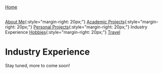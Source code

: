 [Home](../index.md)<br/><br/>

[About Me](aboutMe/index.md){:style="margin-right: 20px;"}
[Academic Projects](academicProjects/index.md){:style="margin-right: 20px;"}
[Personal Projects](personalProjects/index.md){:style="margin-right: 20px;"}
Industry Experience
[Hobbies](hobbies/index.md){:style="margin-right: 20px;"}
[Travel](travel/index.md)

# Industry Experience

Stay tuned, more to come soon!